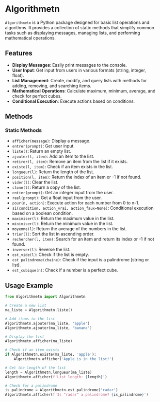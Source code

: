 # Algorithmetn

`Algorithmetn` is a Python package designed for basic list operations and algorithms. It provides a collection of static methods that simplify common tasks such as displaying messages, managing lists, and performing mathematical operations.

## Features

- **Display Messages**: Easily print messages to the console.
- **User Input**: Get input from users in various formats (string, integer, float).
- **List Management**: Create, modify, and query lists with methods for adding, removing, and searching items.
- **Mathematical Operations**: Calculate maximum, minimum, average, and check for perfect cubes.
- **Conditional Execution**: Execute actions based on conditions.

## Methods

### Static Methods

- `afficher(message)`: Display a message.
- `entrer(prompt)`: Get user input.
- `liste()`: Return an empty list.
- `ajouter(l, item)`: Add an item to the list.
- `retirer(l, item)`: Remove an item from the list if it exists.
- `existe(l, item)`: Check if an item exists in the list.
- `longueur(l)`: Return the length of the list.
- `position(l, item)`: Return the index of an item or -1 if not found.
- `vider(l)`: Clear the list.
- `clone(l)`: Return a copy of the list.
- `entier(prompt)`: Get an integer input from the user.
- `reel(prompt)`: Get a float input from the user.
- `pour(n, action)`: Execute action for each number from 0 to n-1.
- `si(condition, action_vrai, action_faux=None)`: Conditional execution based on a boolean condition.
- `maximiser(l)`: Return the maximum value in the list.
- `minimiser(l)`: Return the minimum value in the list.
- `moyenne(l)`: Return the average of the numbers in the list.
- `trier(l)`: Sort the list in ascending order.
- `rechercher(l, item)`: Search for an item and return its index or -1 if not found.
- `inverser(l)`: Reverse the list.
- `est_vide(l)`: Check if the list is empty.
- `est_palindrome(chaine)`: Check if the input is a palindrome (string or list).
- `est_cubique(n)`: Check if a number is a perfect cube.

## Usage Example

```python
from Algorithmetn import Algorithmetn

# Create a new list
ma_liste = Algorithmetn.liste()

# Add items to the list
Algorithmetn.ajouter(ma_liste, 'apple')
Algorithmetn.ajouter(ma_liste, 'banana')

# Display the list
Algorithmetn.afficher(ma_liste)

# Check if an item exists
if Algorithmetn.existe(ma_liste, 'apple'):
    Algorithmetn.afficher('Apple is in the list!')

# Get the length of the list
length = Algorithmetn.longueur(ma_liste)
Algorithmetn.afficher(f'List length: {length}')

# Check for a palindrome
is_palindrome = Algorithmetn.est_palindrome('radar')
Algorithmetn.afficher(f'Is "radar" a palindrome? {is_palindrome}')